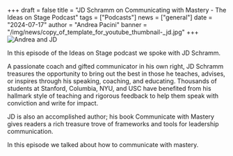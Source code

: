 +++
draft = false
title = "JD Schramm on Communicating with Mastery - The Ideas on Stage Podcast"
tags = ["Podcasts"]
news = ["general"]
date = "2024-07-17"
author = "Andrea Pacini"
banner = "/img/news/copy_of_template_for_youtube_thumbnail-_jd.jpg"
+++
![Andrea and JD](/img/news/copy_of_template_for_youtube_thumbnail-_jd.jpg "Andrea and JD")

In this episode of the Ideas on Stage podcast we spoke with JD Schramm.  



A passionate coach and gifted communicator in his own right, JD Schramm treasures the opportunity to bring out the best in those he teaches, advises, or inspires through his speaking, coaching, and educating. Thousands of students at Stanford, Columbia, NYU, and USC have benefited from his hallmark style of teaching and rigorous feedback to help them speak with conviction and write for impact. 



JD is also an accomplished author; his book Communicate with Mastery gives readers a rich treasure trove of frameworks and tools for leadership communication. 

 

In this episode we talked about how to communicate with mastery.
